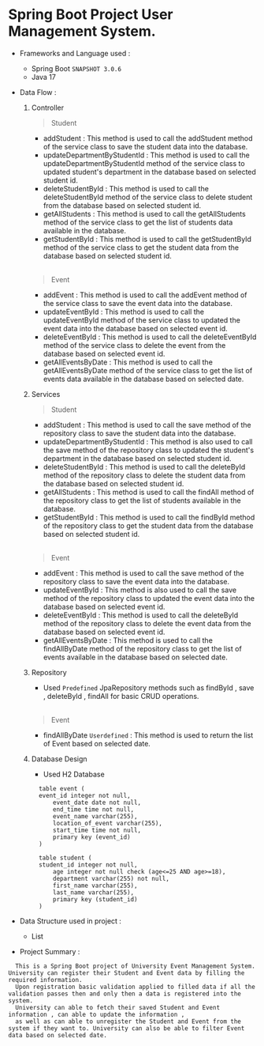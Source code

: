 # Spring Boot Project User Management System.

- Frameworks and Language used :
  - Spring Boot `SNAPSHOT 3.0.6`
  - Java 17

- Data Flow :
  1. Controller
      <br/>
      > Student
      - addStudent : This method is used to call the addStudent method of the service class to save the student data into the database.
      - updateDepartmentByStudentId : This method is used to call the updateDepartmentByStudentId method of the service class to updated student's department in the database based on selected student id.
      - deleteStudentById : This method is used to call the deleteStudentById method of the service class to delete student from the database based on selected student id.
      - getAllStudents : This method is used to call the getAllStudents method of the service class to get the list of students data available in the database.
      - getStudentById :  This method is used to call the getStudentById method of the service class to get the student data from the database based on selected student id.
        
      <br/>
      
      > Event
      - addEvent : This method is used to call the addEvent method of the service class to save the event data into the database.
      - updateEventById : This method is used to call the updateEventById method of the service class to updated the event data into the database based on selected event id.
      - deleteEventById : This method is used to call the deleteEventById method of the service class to delete the event from the database based on selected event id.
      - getAllEventsByDate : This method is used to call the getAllEventsByDate method of the service class to get the list of events data available in the database based on selected date.
      
  2. Services
      <br/>
      > Student
      - addStudent : This method is used to call the save method of the repository class to save the student data into the database.
      - updateDepartmentByStudentId :  This method is also used to call the save method of the repository class to updated the student's department in the database based on selected student id.
      - deleteStudentById : This method is used to call the deleteById method of the repository class to delete the student data from the database based on selected student id.
      - getAllStudents : This method is used to call the findAll method of the repository class to get the list of students available in the database. 
      - getStudentById :  This method is used to call the findById method of the repository class to get the student data from the database based on selected student id.
      
      <br/>
      
      > Event
      - addEvent : This method is used to call the save method of the repository class to save the event data into the database.
      - updateEventById :  This method is also used to call the save method of the repository class to updated the event data into the database based on selected event id.
      - deleteEventById : This method is used to call the deleteById method of the repository class to delete the event data from the database based on selected event id.
      - getAllEventsByDate : This method is used to call the findAllByDate method of the repository class to get the list of events available in the database based on selected date.
      
  3. Repository
      - Used `Predefined` JpaRepository methods such as findById , save , deleteById , findAll for basic CRUD operations.
        
      <br/>
      
      > Event 
      - findAllByDate `Userdefined` : This method is used to return the list of Event based on selected date.
      
  4. Database Design
      - Used H2 Database
      ```
		table event (
       	event_id integer not null,
        	event_date date not null,
        	end_time time not null,
        	event_name varchar(255),
        	location_of_event varchar(255),
        	start_time time not null,
        	primary key (event_id)
    	)
    	
		table student (
       	student_id integer not null,
        	age integer not null check (age<=25 AND age>=18),
        	department varchar(255) not null,
        	first_name varchar(255),
        	last_name varchar(255),
        	primary key (student_id)
    	)
      ```
   
- Data Structure used in project :
  - List

- Project Summary :
```
  This is a Spring Boot project of University Event Management System. University can register their Student and Event data by filling the required information.
  Upon registration basic validation applied to filled data if all the validation passes then and only then a data is registered into the system.
  University can able to fetch their saved Student and Event information , can able to update the information ,
  as well as can able to unregister the Student and Event from the system if they want to. University can also be able to filter Event data based on selected date.
```
